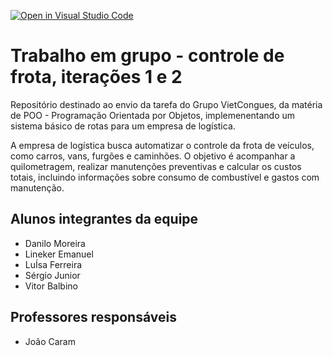 [![Open in Visual Studio Code](https://classroom.github.com/assets/open-in-vscode-718a45dd9cf7e7f842a935f5ebbe5719a5e09af4491e668f4dbf3b35d5cca122.svg)](https://classroom.github.com/online_ide?assignment_repo_id=11964995&assignment_repo_type=AssignmentRepo)

# Trabalho em grupo - controle de frota, iterações 1 e 2

Repositório destinado ao envio da tarefa do Grupo VietCongues, da matéria de POO - Programação Orientada por Objetos, implemenentando um sistema básico de rotas para um empresa de logística.

A empresa de logística busca automatizar o controle da frota de veículos, como carros, vans, furgões e caminhões. O objetivo é acompanhar a quilometragem, realizar manutenções preventivas e calcular os custos totais, incluindo informações sobre consumo de combustível e gastos com manutenção.

## Alunos integrantes da equipe

* Danilo Moreira
* Lineker Emanuel
* LuÍsa Ferreira
* Sérgio Junior
* Vitor Balbino

## Professores responsáveis

* João Caram
